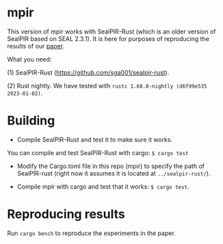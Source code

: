 # mpir

This version of mpir works with SealPIR-Rust (which is an older version of SealPIR based on SEAL 2.3.1). 
It is here for purposes of reproducing the results of our [paper](https://eprint.iacr.org/2017/1142.pdf).

What you need: 

(1) SealPIR-Rust (https://github.com/sga001/sealpir-rust).

(2) Rust nightly. We have tested with ``rustc 1.68.0-nightly (d6f99e535 2023-01-02)``.

# Building

- Compile SealPIR-Rust and test it to make sure it works. 

You can compile and test SealPIR-Rust with cargo: ``$ cargo test``
 
- Modify the Cargo.toml file in this repo (mpir) to specify the path of SealPIR-rust (right now it assumes it is located 
at ``../sealpir-rust/``).

- Compile mpir with cargo and test that it works: ``$ cargo test``.


# Reproducing results

Run ``cargo bench`` to reproduce the experiments in the paper.

